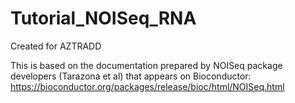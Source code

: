 # Tutorial_NOISeq_RNA
Created for AZTRADD

This is based on the documentation prepared by NOISeq package developers (Tarazona et al) that appears on Bioconductor: https://bioconductor.org/packages/release/bioc/html/NOISeq.html
